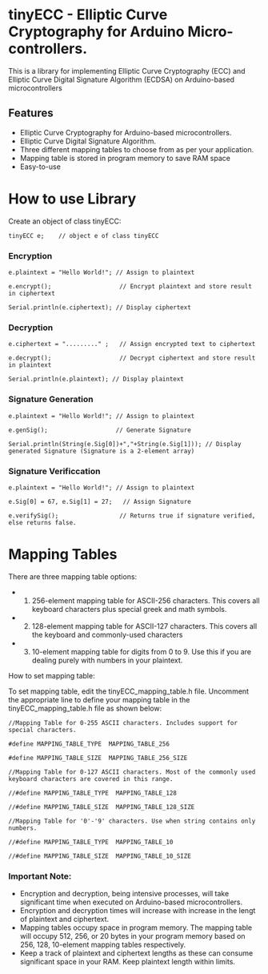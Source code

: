# tinyECC - Elliptic Curve Cryptography for Arduino Micro-controllers.

This is a library for implementing Elliptic Curve Cryptography (ECC) and Elliptic Curve Digital Signature Algorithm (ECDSA) on Arduino-based microcontrollers

## Features
- Elliptic Curve Cryptography for Arduino-based microcontrollers.
- Elliptic Curve Digital Signature Algorithm.
- Three different mapping tables to choose from as per your application.
- Mapping table is stored in program memory to save RAM space
- Easy-to-use

# How to use Library

Create an object of class tinyECC: 
```
tinyECC e;    // object e of class tinyECC
```
### Encryption
```
e.plaintext = "Hello World!"; // Assign to plaintext

e.encrypt();                   // Encrypt plaintext and store result in ciphertext

Serial.println(e.ciphertext); // Display ciphertext
```
### Decryption
```
e.ciphertext = "........." ;   // Assign encrypted text to ciphertext

e.decrypt();                   // Decrypt ciphertext and store result in plaintext

Serial.println(e.plaintext); // Display plaintext
```
### Signature Generation
```
e.plaintext = "Hello World!"; // Assign to plaintext

e.genSig();                   // Generate Signature

Serial.println(String(e.Sig[0])+","+String(e.Sig[1])); // Display generated Signature (Signature is a 2-element array)
```
### Signature Verificcation
```
e.plaintext = "Hello World!"; // Assign to plaintext

e.Sig[0] = 67, e.Sig[1] = 27;   // Assign Signature

e.verifySig();                 // Returns true if signature verified, else returns false.    
```


# Mapping Tables

There are three mapping table options:
- 1. 256-element mapping table for ASCII-256 characters. This covers all keyboard characters plus special greek and math symbols.
- 2. 128-element mapping table for ASCII-127 characters. This covers all the keyboard and commonly-used characters
- 3. 10-element mapping table for digits from 0 to 9. Use this if you are dealing purely with numbers in your plaintext.

How to set mapping table:

To set mapping table, edit the tinyECC_mapping_table.h file. Uncomment the appropriate line to define your mapping table in the tinyECC_mapping_table.h file as shown below:
```
//Mapping Table for 0-255 ASCII characters. Includes support for special characters. 

#define MAPPING_TABLE_TYPE  MAPPING_TABLE_256

#define MAPPING_TABLE_SIZE  MAPPING_TABLE_256_SIZE

//Mapping Table for 0-127 ASCII characters. Most of the commonly used keyboard characters are covered in this range.

//#define MAPPING_TABLE_TYPE  MAPPING_TABLE_128

//#define MAPPING_TABLE_SIZE  MAPPING_TABLE_128_SIZE

//Mapping Table for '0'-'9' characters. Use when string contains only numbers.

//#define MAPPING_TABLE_TYPE  MAPPING_TABLE_10

//#define MAPPING_TABLE_SIZE  MAPPING_TABLE_10_SIZE
```
### Important Note:
- Encryption and decryption, being intensive processes, will take significant time when executed on Arduino-based microcontrollers. 
- Encryption and decryption times will increase with increase in the lengt of plaintext and ciphertext.  
- Mapping tables occupy space in program memory. The mapping table will occupy 512, 256, or 20 bytes in your program memory based on 256, 128, 10-element mapping tables respectively. 
- Keep a track of plaintext and ciphertext lengths as these can consume significant space in your RAM. Keep plaintext length within limits. 
